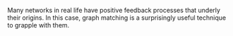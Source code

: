 Many networks in real life have positive feedback processes that underly their origins. In this case, graph matching is a surprisingly useful technique to grapple with them.
